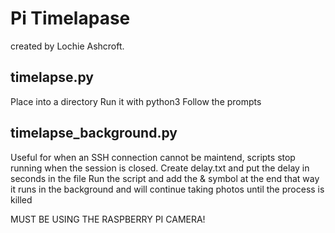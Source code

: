 # Pi Timelapase

created by Lochie Ashcroft.

## timelapse.py
Place into a directory
Run it with python3
Follow the prompts

## timelapse_background.py
Useful for when an SSH connection cannot be maintend, scripts stop running when the session is closed.
Create delay.txt and put the delay in seconds in the file
Run the script and add the & symbol at the end that way it runs in the background and will continue taking photos until the process is killed

MUST BE USING THE RASPBERRY PI CAMERA!
